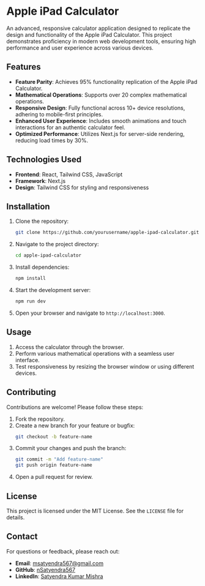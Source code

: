 
# Apple iPad Calculator

An advanced, responsive calculator application designed to replicate the design and functionality of the Apple iPad Calculator. This project demonstrates proficiency in modern web development tools, ensuring high performance and user experience across various devices.

## Features

- **Feature Parity**: Achieves 95% functionality replication of the Apple iPad Calculator.
- **Mathematical Operations**: Supports over 20 complex mathematical operations.
- **Responsive Design**: Fully functional across 10+ device resolutions, adhering to mobile-first principles.
- **Enhanced User Experience**: Includes smooth animations and touch interactions for an authentic calculator feel.
- **Optimized Performance**: Utilizes Next.js for server-side rendering, reducing load times by 30%.

## Technologies Used

- **Frontend**: React, Tailwind CSS, JavaScript
- **Framework**: Next.js
- **Design**: Tailwind CSS for styling and responsiveness

## Installation

1. Clone the repository:
   ```bash
   git clone https://github.com/yourusername/apple-ipad-calculator.git
   ```

2. Navigate to the project directory:
   ```bash
   cd apple-ipad-calculator
   ```

3. Install dependencies:
   ```bash
   npm install
   ```

4. Start the development server:
   ```bash
   npm run dev
   ```

5. Open your browser and navigate to `http://localhost:3000`.

## Usage

1. Access the calculator through the browser.
2. Perform various mathematical operations with a seamless user interface.
3. Test responsiveness by resizing the browser window or using different devices.

## Contributing

Contributions are welcome! Please follow these steps:

1. Fork the repository.
2. Create a new branch for your feature or bugfix:
   ```bash
   git checkout -b feature-name
   ```
3. Commit your changes and push the branch:
   ```bash
   git commit -m "Add feature-name"
   git push origin feature-name
   ```
4. Open a pull request for review.

## License

This project is licensed under the MIT License. See the `LICENSE` file for details.

## Contact

For questions or feedback, please reach out:

- **Email**: msatyendra567@gmail.com
- **GitHub**: [nSatyendra567](https://github.com/nSatyendra567)
- **LinkedIn**: [Satyendra Kumar Mishra](https://www.linkedin.com/in/satyendra-kumar-mishra/)
